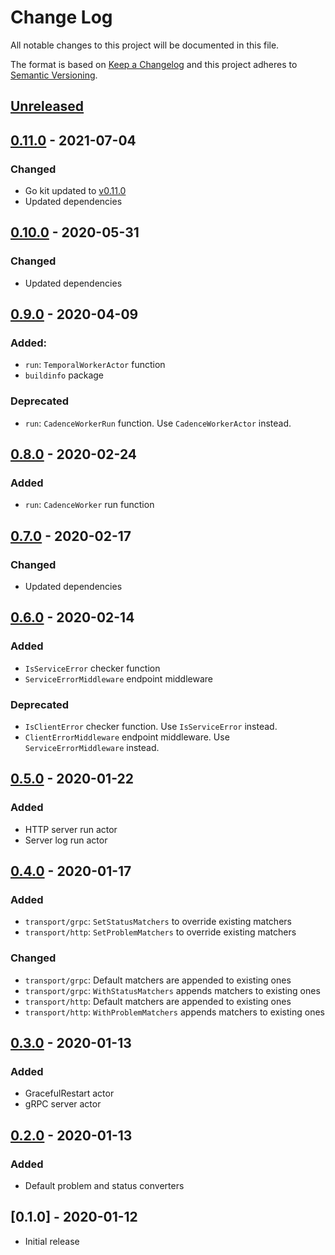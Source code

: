 # Change Log


All notable changes to this project will be documented in this file.

The format is based on [Keep a Changelog](http://keepachangelog.com/en/1.0.0/)
and this project adheres to [Semantic Versioning](http://semver.org/spec/v2.0.0.html).


## [Unreleased]


## [0.11.0] - 2021-07-04

### Changed

- Go kit updated to [v0.11.0](https://github.com/go-kit/kit/releases/tag/v0.11.0)
- Updated dependencies


## [0.10.0] - 2020-05-31

### Changed

- Updated dependencies


## [0.9.0] - 2020-04-09

### Added:

- `run`: `TemporalWorkerActor` function
- `buildinfo` package

### Deprecated

- `run`: `CadenceWorkerRun` function. Use `CadenceWorkerActor` instead.


## [0.8.0] - 2020-02-24

### Added

- `run`: `CadenceWorker` run function


## [0.7.0] - 2020-02-17

### Changed

- Updated dependencies


## [0.6.0] - 2020-02-14

### Added

- `IsServiceError` checker function
- `ServiceErrorMiddleware` endpoint middleware

### Deprecated

- `IsClientError` checker function. Use `IsServiceError` instead.
- `ClientErrorMiddleware` endpoint middleware. Use `ServiceErrorMiddleware` instead.


## [0.5.0] - 2020-01-22

### Added

- HTTP server run actor
- Server log run actor


## [0.4.0] - 2020-01-17

### Added

- `transport/grpc`: `SetStatusMatchers` to override existing matchers
- `transport/http`: `SetProblemMatchers` to override existing matchers

### Changed

- `transport/grpc`: Default matchers are appended to existing ones
- `transport/grpc`: `WithStatusMatchers` appends matchers to existing ones
- `transport/http`: Default matchers are appended to existing ones
- `transport/http`: `WithProblemMatchers` appends matchers to existing ones


## [0.3.0] - 2020-01-13

### Added

- GracefulRestart actor
- gRPC server actor


## [0.2.0] - 2020-01-13

### Added

- Default problem and status converters


## [0.1.0] - 2020-01-12

- Initial release


[Unreleased]: https://github.com/sagikazarmark/appkit/compare/v0.11.0...HEAD
[0.11.0]: https://github.com/sagikazarmark/appkit/compare/v0.10.0...v0.11.0
[0.10.0]: https://github.com/sagikazarmark/appkit/compare/v0.9.0...v0.10.0
[0.9.0]: https://github.com/sagikazarmark/appkit/compare/v0.8.0...v0.9.0
[0.8.0]: https://github.com/sagikazarmark/appkit/compare/v0.7.0...v0.8.0
[0.7.0]: https://github.com/sagikazarmark/appkit/compare/v0.6.0...v0.7.0
[0.6.0]: https://github.com/sagikazarmark/appkit/compare/v0.5.0...v0.6.0
[0.5.0]: https://github.com/sagikazarmark/appkit/compare/v0.4.0...v0.5.0
[0.4.0]: https://github.com/sagikazarmark/appkit/compare/v0.3.0...v0.4.0
[0.3.0]: https://github.com/sagikazarmark/appkit/compare/v0.2.0...v0.3.0
[0.2.0]: https://github.com/sagikazarmark/appkit/compare/v0.1.0...v0.2.0
